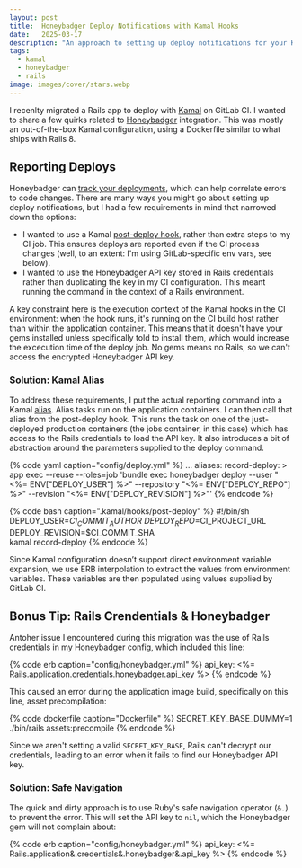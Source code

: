 ```yaml
---
layout: post
title:  Honeybadger Deploy Notifications with Kamal Hooks
date:   2025-03-17
description: "An approach to setting up deploy notifications for your Kamal deploys"
tags:
  - kamal
  - honeybadger
  - rails
image: images/cover/stars.webp
---
```


I recenlty migrated a Rails app to deploy with [Kamal](https://kamal-deploy.org/) on GitLab CI. I wanted to share a few quirks related to [Honeybadger](https://www.honeybadger.io/) integration. This was mostly an out-of-the-box Kamal configuration, using a Dockerfile similar to what ships with Rails 8.

## Reporting Deploys

Honeybadger can [track your deployments](https://docs.honeybadger.io/guides/deployments/), which can help correlate errors to code changes. There are many ways you might go about setting up deploy notifications, but I had a few requirements in mind that narrowed down the options:

- I wanted to use a Kamal [post-deploy hook](https://kamal-deploy.org/docs/hooks/post-deploy/), rather than extra steps to my CI job. This ensures deploys are reported even if the CI process changes (well, to an extent: I'm using GitLab-specific env vars, see below).
- I wanted to use the Honeybadger API key stored in Rails credentials rather than duplicating the key in my CI configuration. This meant running the command in the context of a Rails environment.

A key constraint here is the execution context of the Kamal hooks in the CI environment: when the hook runs, it's running on the CI build host rather than within the application container. This means that it doesn't have your gems installed unless specifically told to install them, which would increase the excecution time of the deploy job. No gems means no Rails, so we can't access the encrypted Honeybadger API key.

### Solution: Kamal Alias

To address these requirements, I put the actual reporting command into a Kamal [alias](https://kamal-deploy.org/docs/configuration/aliases/). Alias tasks run on the application containers. I can then call that alias from the post-deploy hook. This runs the task on one of the just-deployed production containers (the jobs container, in this case) which has access to the Rails credentials to load the API key. It also introduces a bit of abstraction around the parameters supplied to the deploy command.


{% code yaml caption="config/deploy.yml" %}
...
aliases:
  record-deploy: >
    app exec --reuse --roles=job 'bundle exec honeybadger deploy
    --user "<%= ENV["DEPLOY_USER"] %>"
    --repository "<%= ENV["DEPLOY_REPO"] %>"
    --revision "<%= ENV["DEPLOY_REVISION"] %>"'
{% endcode %}

{% code bash caption=".kamal/hooks/post-deploy" %}
#!/bin/sh
DEPLOY_USER=$CI_COMMIT_AUTHOR \
  DEPLOY_REPO=$CI_PROJECT_URL \
  DEPLOY_REVISION=$CI_COMMIT_SHA \
  kamal record-deploy
{% endcode %}

Since Kamal configuration doesn’t support direct environment variable expansion, we use ERB interpolation to extract the values from environment variables. These variables are then populated using values supplied by GitLab CI.

## Bonus Tip: Rails Crendentials & Honeybadger

Antoher issue I encountered during this migration was the use of Rails credentials in my Honeybadger config, which included this line:

{% code erb caption="config/honeybadger.yml" %}
api_key: <%= Rails.application.credentials.honeybadger.api_key %>
{% endcode %}

This caused an error during the application image build, specifically on this line, asset precompilation:

{% code dockerfile caption="Dockerfile" %}
SECRET_KEY_BASE_DUMMY=1 ./bin/rails assets:precompile
{% endcode %}

Since we aren't setting a valid `SECRET_KEY_BASE`, Rails can't decrypt our credentials, leading to an error when it fails to find our Honeybadger API key.

### Solution: Safe Navigation
The quick and dirty approach is to use Ruby's safe navigation operator (`&.`) to prevent the error. This will set the API key to `nil`, which the Honeybadger gem will not complain about:

{% code erb caption="config/honeybadger.yml" %}
api_key: <%= Rails.application&.credentials&.honeybadger&.api_key %>
{% endcode %}

